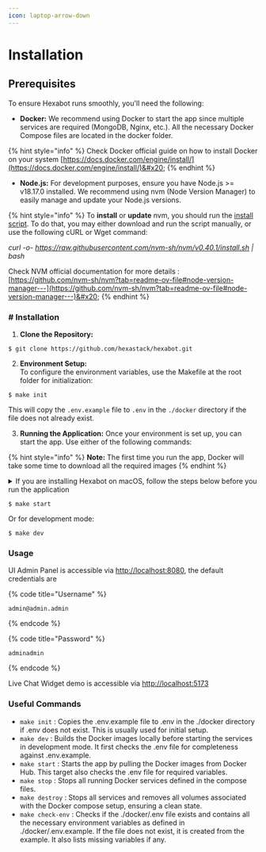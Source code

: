 ```yaml
---
icon: laptop-arrow-down
---
```


# Installation

## Prerequisites

To ensure Hexabot runs smoothly, you'll need the following:

* **Docker:** We recommend using Docker to start the app since multiple services are required (MongoDB, Nginx, etc.). All the necessary Docker Compose files are located in the docker folder.

{% hint style="info" %}
Check Docker official guide on how to install Docker on your system [https://docs.docker.com/engine/install/](https://docs.docker.com/engine/install/)&#x20;
{% endhint %}

* **Node.js:** For development purposes, ensure you have Node.js >= v18.17.0 installed. We recommend using nvm (Node Version Manager) to easily manage and update your Node.js versions.

{% hint style="info" %}
To **install** or **update** nvm, you should run the [install script](https://github.com/nvm-sh/nvm/blob/v0.40.1/install.sh). To do that, you may either download and run the script manually, or use the following cURL or Wget command:

_curl -o- https://raw.githubusercontent.com/nvm-sh/nvm/v0.40.1/install.sh | bash_&#x20;

Check NVM official documentation for more details :[https://github.com/nvm-sh/nvm?tab=readme-ov-file#node-version-manager---](https://github.com/nvm-sh/nvm?tab=readme-ov-file#node-version-manager---)&#x20;
{% endhint %}

### # Installation

1. **Clone the Repository:**

```
$ git clone https://github.com/hexastack/hexabot.git
```

2. **Environment Setup:** \
   To configure the environment variables, use the Makefile at the root folder for initialization:

```
$ make init
```

This will copy the `.env.example` file to `.env` in the `./docker` directory if the file does not already exist.

3. **Running the Application:** Once your environment is set up, you can start the app. Use either of the following commands:

{% hint style="info" %}
**Note:** The first time you run the app, Docker will take some time to download all the required images
{% endhint %}

<details>

<summary>If you are installing Hexabot on macOS, follow the steps below before you run the application</summary>

The `make` command is not installed by default on macOS, but there are a few ways to get it:

### Install Command Line Tools for Xcode

The easiest way to get `make` on macOS is to install the Command Line Tools for Xcode:

1. Open the Terminal app
2. Run the command: `xcode-select --install`
3. Follow the prompts to install the Command Line Tools

This will install `make` and other developer tools without needing to install the full Xcode IDE

</details>

```
$ make start
```

Or for development mode:

```
$ make dev
```

### Usage

UI Admin Panel is accessible via [http://localhost:8080](http://localhost:8080), the default credentials are&#x20;

{% code title="Username" %}
```
admin@admin.admin
```
{% endcode %}

{% code title="Password" %}
```
adminadmin
```
{% endcode %}

Live Chat Widget demo is accessible via [http://localhost:5173](http://localhost:5173)

### Useful Commands

* `make init` : Copies the .env.example file to .env in the ./docker directory if .env does not exist. This is usually used for initial setup.
* `make dev` : Builds the Docker images locally before starting the services in development mode. It first checks the .env file for completeness against .env.example.
* `make start` : Starts the app by pulling the Docker images from Docker Hub. This target also checks the .env file for required variables.
* `make stop` : Stops all running Docker services defined in the compose files.
* `make destroy` : Stops all services and removes all volumes associated with the Docker compose setup, ensuring a clean state.
* `make check-env` : Checks if the ./docker/.env file exists and contains all the necessary environment variables as defined in ./docker/.env.example. If the file does not exist, it is created from the example. It also lists missing variables if any.
